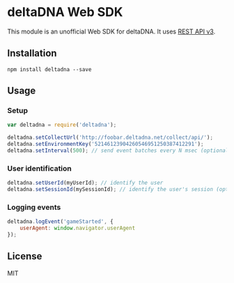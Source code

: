 # deltaDNA Web SDK

This module is an unofficial Web SDK for deltaDNA.
It uses [REST API v3](http://docs.deltadna.com/advanced-integration/rest-api/).

## Installation

```shell
npm install deltadna --save
```

## Usage

### Setup

```js
var deltadna = require('deltadna');

deltadna.setCollectUrl('http://foobar.deltadna.net/collect/api/');
deltadna.setEnvironmentKey('52146123904260546951250387412291');
deltadna.setInterval(500); // send event batches every N msec (optional)
```

### User identification

```js
deltadna.setUserId(myUserId); // identify the user
deltadna.setSessionId(mySessionId); // identify the user's session (optional)
```

### Logging events

```js
deltadna.logEvent('gameStarted', {
	userAgent: window.navigator.userAgent
});
```

## License

MIT
